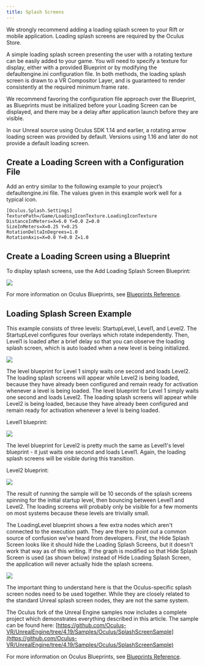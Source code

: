 ```yaml
---
title: Splash Screens
---
```


We strongly recommend adding a loading splash screen to your Rift or mobile application. Loading splash screens are required by the Oculus Store. 

A simple loading splash screen presenting the user with a rotating texture can be easily added to your game. You will need to specify a texture for display, either with a provided Blueprint or by modifying the defaultengine.ini configuration file. In both methods, the loading splash screen is drawn to a VR Compositor Layer, and is guaranteed to render consistently at the required minimum frame rate.

We recommend favoring the configuration file approach over the Blueprint, as Blueprints must be initialized before your Loading Screen can be displayed, and there may be a delay after application launch before they are visible.

In our Unreal source using Oculus SDK 1.14 and earlier, a rotating arrow loading screen was provided by default. Versions using 1.16 and later do not provide a default loading screen.

## Create a Loading Screen with a Configuration File

Add an entry similar to the following example to your project’s defaultengine.ini file. The values given in this example work well for a typical icon.

```
[Oculus.Splash.Settings]
TexturePath=/Game/LoadingIconTexture.LoadingIconTexture
DistanceInMeters=X=6.0 Y=0.0 Z=0.0
SizeInMeters=X=0.25 Y=0.25
RotationDeltaInDegrees=1.0
RotationAxis=X=0.0 Y=0.0 Z=1.0
```

## Create a Loading Screen using a Blueprint

To display splash screens, use the Add Loading Splash Screen Blueprint:

![](/images/documentationunreallatestconceptsunreal-loading-screens-0.png)

For more information on Oculus Blueprints, see [Blueprints Reference](/documentation/unreal/latest/concepts/unreal-blueprints/). 

## Loading Splash Screen Example

This example consists of three levels: StartupLevel, Level1, and Level2. The StartupLevel configures four overlays which rotate independently. Then, Level1 is loaded after a brief delay so that you can observe the loading splash screen, which is auto loaded when a new level is being initialized.

![](/images/documentationunreallatestconceptsunreal-loading-screens-1.png)

The level blueprint for Level 1 simply waits one second and loads Level2. The loading splash screens will appear while Level2 is being loaded, because they have already been configured and remain ready for activation whenever a level is being loaded. The level blueprint for Level 1 simply waits one second and loads Level2. The loading splash screens will appear while Level2 is being loaded, because they have already been configured and remain ready for activation whenever a level is being loaded.

Level1 blueprint:

![](/images/documentationunreallatestconceptsunreal-loading-screens-2.png)

The level blueprint for Level2 is pretty much the same as Level1's level blueprint - it just waits one second and loads Level1. Again, the loading splash screens will be visible during this transition.

Level2 blueprint:

![](/images/documentationunreallatestconceptsunreal-loading-screens-3.png)

The result of running the sample will be 10 seconds of the splash screens spinning for the initial startup level, then bouncing between Level1 and Level2. The loading screens will probably only be visible for a few moments on most systems because these levels are trivially small.

The LoadingLevel blueprint shows a few extra nodes which aren't connected to the execution path. They are there to point out a common source of confusion we've heard from developers. First, the Hide Splash Screen looks like it should hide the Loading Splash Screens, but it doesn't work that way as of this writing. If the graph is modified so that Hide Splash Screen is used (as shown below) instead of Hide Loading Splash Screen, the application will never actually hide the splash screens.

![](/images/documentationunreallatestconceptsunreal-loading-screens-4.png)

The important thing to understand here is that the Oculus-specific splash screen nodes need to be used together. While they are closely related to the standard Unreal splash screen nodes, they are not the same system.

The Oculus fork of the Unreal Engine samples now includes a complete project which demonstrates everything described in this article. The sample can be found here: [https://github.com/Oculus-VR/UnrealEngine/tree/4.19/Samples/Oculus/SplashScreenSample](https://github.com/Oculus-VR/UnrealEngine/tree/4.19/Samples/Oculus/SplashScreenSample)

For more information on Oculus Blueprints, see [Blueprints Reference](/documentation/unreal/latest/concepts/unreal-blueprints/). 
